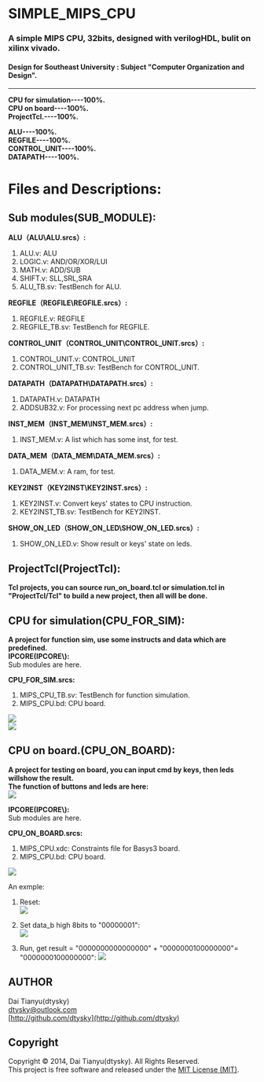 # SIMPLE_MIPS_CPU  
<h3>A simple MIPS CPU, 32bits, designed with verilogHDL, bulit on xilinx vivado.</h3>
<h4>Design for Southeast University : Subject "Computer Organization and Design".</h4>  

***  

**CPU for simulation----100%.**   
**CPU on board----100%.**  
**ProjectTcl.----100%.**

**ALU----100%.**  
**REGFILE----100%.**  
**CONTROL_UNIT----100%.**  
**DATAPATH----100%.**

Files and Descriptions:  
=====

Sub modules(SUB_MODULE):
-----------
**ALU（ALU\ALU.srcs）:**  
1. ALU.v: ALU  
2. LOGIC.v: AND/OR/XOR/LUI    
3. MATH.v: ADD/SUB  
4. SHIFT.v: SLL,SRL,SRA  
5. ALU_TB.sv: TestBench for ALU.  

**REGFILE（REGFILE\REGFILE.srcs）:**  
1. REGFILE.v: REGFILE  
2. REGFILE_TB.sv: TestBench for REGFILE.

**CONTROL_UNIT（CONTROL_UNIT\CONTROL_UNIT.srcs）:**  
1. CONTROL_UNIT.v: CONTROL_UNIT  
2. CONTROL_UNIT_TB.sv: TestBench for CONTROL_UNIT.

**DATAPATH（DATAPATH\DATAPATH.srcs）:**  
1. DATAPATH.v: DATAPATH  
2. ADDSUB32.v: For processing next pc address when jump.  

**INST_MEM（INST_MEM\INST_MEM.srcs）:**  
1. INST_MEM.v: A list which has some inst, for test.    

**DATA_MEM（DATA_MEM\DATA_MEM.srcs）:**  
1. DATA_MEM.v: A ram, for test.   

**KEY2INST（KEY2INST\KEY2INST.srcs）:**  
1. KEY2INST.v: Convert keys' states to CPU instruction.     
2. KEY2INST_TB.sv: TestBench for KEY2INST.  

**SHOW_ON_LED（SHOW_ON_LED\SHOW_ON_LED.srcs）:**  
1. SHOW_ON_LED.v: Show result or keys' state on leds.   

ProjectTcl(ProjectTcl):
-----------
**Tcl projects, you can source run_on_board.tcl or simulation.tcl in "ProjectTcl/Tcl" to build a new project, then all will be done.** 

CPU for simulation(CPU_FOR_SIM):
-----------
**A project for function sim, use some instructs and data which are predefined.**  
**IPCORE(IPCORE\\):**  
Sub modules are here.  

**CPU_FOR_SIM.srcs:**  
1. MIPS_CPU_TB.sv: TestBench for function simulation.  
2. MIPS_CPU.bd: CPU board.

![](Image/1.png)  
![](Image/2.png)  

CPU on board.(CPU_ON_BOARD):
-----------
**A project for testing on board, you can input cmd by keys, then leds willshow the result.**  
**The function of buttons and leds are here:**  
![](Image/3.png)

**IPCORE(IPCORE\\):**  
Sub modules are here. 

**CPU_ON_BOARD.srcs:**  
1. MIPS_CPU.xdc: Constraints file for Basys3 board.  
2. MIPS_CPU.bd: CPU board.  

![](Image/4.png)  

An exmple:  
 
1. Reset:  
![](Image/5.jpg) 

2. Set data_b high 8bits to "00000001":  
![](Image/6.jpg) 

3. Run, get result = "0000000000000000" + "0000000100000000"= "0000000100000000":
![](Image/7.jpg) 

AUTHOR
---
Dai Tianyu(dtysky)   
[dtysky@outlook.com](dtysky@outlook.com)  
[http://github.com/dtysky](http://github.com/dtysky)

Copyright
---
Copyright © 2014, Dai Tianyu(dtysky). All Rights Reserved.  
This project is free software and released under the [MIT License (MIT)](http://mit-license.org/).
